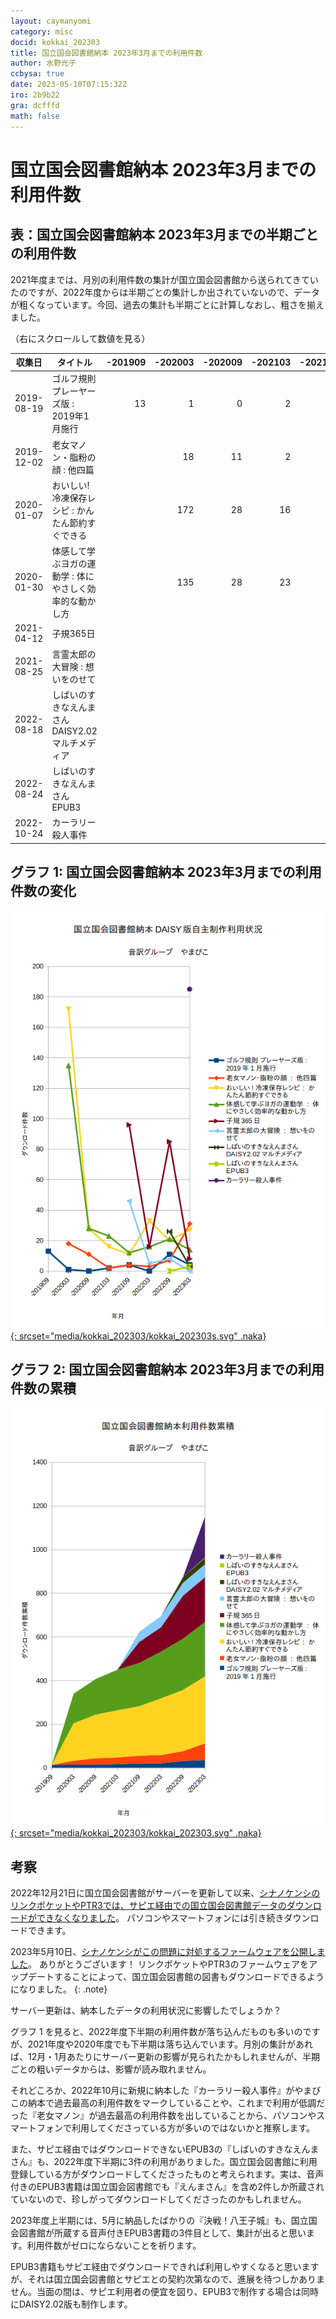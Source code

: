 ```yaml
---
layout: caymanyomi
category: misc
docid: kokkai_202303
title: 国立国会図書館納本 2023年3月までの利用件数
author: 水野光子
ccbysa: true
date: 2023-05-10T07:15:32Z
iro: 2b9b22
gra: dcfffd
math: false
---
```

# 国立国会図書館納本 2023年3月までの利用件数

## 表：国立国会図書館納本 2023年3月までの半期ごとの利用件数

2021年度までは、月別の利用件数の集計が国立国会図書館から送られてきていたのですが、2022年度からは半期ごとの集計しか出されていないので、データが粗くなっています。今回、過去の集計も半期ごとに計算しなおし、粗さを揃えました。

（右にスクロールして数値を見る）
<div class="tablewidth" markdown="1">

|収集日|タイトル|-201909|-202003|-202009|-202103|-202109|-202203|-202209|-202303|
|---|---|---:|---:|---:|---:|---:|---:|---:|---:|
|2019-08-19|ゴルフ規則 プレーヤーズ版 : 2019年1月施行|13|1|0|2|4|0|11|4|
|2019-12-02|老女マノン・脂粉の顔 : 他四篇||18|11|2|4|3|7|31|
|2020-01-07|おいしい!冷凍保存レシピ : かんたん節約すぐできる||172|28|16|11|33|20|27|
|2020-01-30|体感して学ぶヨガの運動学 : 体にやさしく効率的な動かし方||135|28|23|12|16|21|14|
|2021-04-12|子規365日|||||96|16|85|8|
|2021-08-25|言霊太郎の大冒険 : 想いをのせて|||||46|5|8|0|
|2022-08-18|しばいのすきなえんまさん DAISY2.02マルチメディア|||||||26|3|
|2022-08-24|しばいのすきなえんまさん EPUB3 |||||||0|3|
|2022-10-24|カーラリー殺人事件||||||||185|

</div>

## グラフ 1: 国立国会図書館納本 2023年3月までの利用件数の変化

[![国立国会図書館納本 DAISY版自主制作利用状況](media/kokkai_202303/kokkai_202303s.png){: srcset="media/kokkai_202303/kokkai_202303s.svg" .naka}](media/kokkai_202303/kokkai_202303s.png)

## グラフ 2: 国立国会図書館納本 2023年3月までの利用件数の累積

[![国立国会図書館納本利用件数累積](media/kokkai_202303/kokkai_202303.png){: srcset="media/kokkai_202303/kokkai_202303.svg" .naka}](media/kokkai_202303/kokkai_202303.png)

## 考察

2022年12月21日に国立国会図書館がサーバーを更新して以来、[シナノケンシのリンクポケットやPTR3では、サピエ経由での国立国会図書館データのダウンロードができなくなりました](http://www.plextalk.com/jp/2022/12/21/8887/)。
パソコンやスマートフォンには引き続きダウンロードできます。

2023年5月10日、[シナノケンシがこの問題に対処するファームウェアを公開しました](http://www.plextalk.com/jp/2023/05/10/8988/)。 ありがとうございます！ リンクポケットやPTR3のファームウェアをアップデートすることによって、国立国会図書館の図書もダウンロードできるようになりました。
{: .note}

サーバー更新は、納本したデータの利用状況に影響したでしょうか？

グラフ 1 を見ると、2022年度下半期の利用件数が落ち込んだものも多いのですが、2021年度や2020年度でも下半期は落ち込んでいます。月別の集計があれば、12月・1月あたりにサーバー更新の影響が見られたかもしれませんが、半期ごとの粗いデータからは、影響が読み取れません。

それどころか、2022年10月に新規に納本した『カーラリー殺人事件』がやまびこの納本で過去最高の利用件数をマークしていることや、これまで利用が低調だった『老女マノン』が過去最高の利用件数を出していることから、パソコンやスマートフォンで利用してくださっている方が多いのではないかと推察します。

また、サピエ経由ではダウンロードできないEPUB3の『しばいのすきなえんまさん』も、2022年度下半期に3件の利用がありました。国立国会図書館に利用登録している方がダウンロードしてくださったものと考えられます。実は、音声付きのEPUB3書籍は国立国会図書館でも『えんまさん』を含め2件しか所蔵されていないので、珍しがってダウンロードしてくださったのかもしれません。

2023年度上半期には、5月に納品したばかりの『決戦！八王子城』も、国立国会図書館が所蔵する音声付きEPUB3書籍の3件目として、集計が出ると思います。利用件数がゼロにならないことを祈ります。

EPUB3書籍もサピエ経由でダウンロードできれば利用しやすくなると思いますが、それは国立国会図書館とサピエとの契約次第なので、進展を待つしかありません。当面の間は、サピエ利用者の便宜を図り、EPUB3で制作する場合は同時にDAISY2.02版も制作します。


